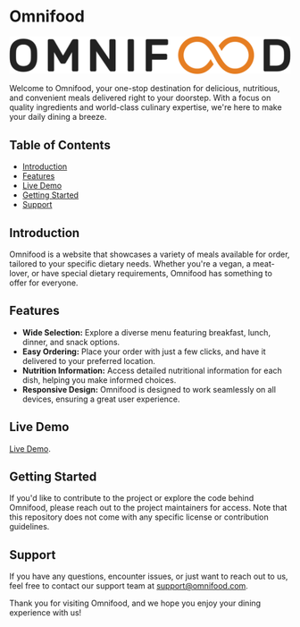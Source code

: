 # Omnifood

![Omnifood Website](img/omnifood-logo.png)

Welcome to Omnifood, your one-stop destination for delicious, nutritious, and convenient meals delivered right to your doorstep. With a focus on quality ingredients and world-class culinary expertise, we're here to make your daily dining a breeze.

## Table of Contents
- [Introduction](#introduction)
- [Features](#features)
- [Live Demo](#live-lemo)
- [Getting Started](#getting-started)
- [Support](#support)

## Introduction

Omnifood is a website that showcases a variety of meals available for order, tailored to your specific dietary needs. Whether you're a vegan, a meat-lover, or have special dietary requirements, Omnifood has something to offer for everyone.

## Features

- **Wide Selection:** Explore a diverse menu featuring breakfast, lunch, dinner, and snack options.
- **Easy Ordering:** Place your order with just a few clicks, and have it delivered to your preferred location.
- **Nutrition Information:** Access detailed nutritional information for each dish, helping you make informed choices.
- **Responsive Design:** Omnifood is designed to work seamlessly on all devices, ensuring a great user experience.

## Live Demo

[Live Demo](https://superb-medovik-c6d316.netlify.app/).

## Getting Started

If you'd like to contribute to the project or explore the code behind Omnifood, please reach out to the project maintainers for access. Note that this repository does not come with any specific license or contribution guidelines.

## Support

If you have any questions, encounter issues, or just want to reach out to us, feel free to contact our support team at [support@omnifood.com](mailto:support@omnifood.com).

Thank you for visiting Omnifood, and we hope you enjoy your dining experience with us!
